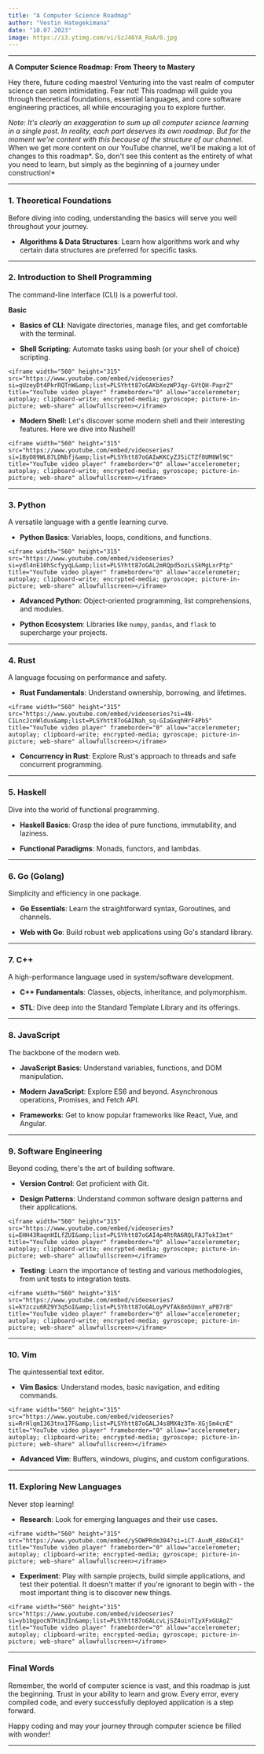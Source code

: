 ```yaml
---
title: "A Computer Science Roadmap"
author: "Vestin Hategekimana"
date: "10.07.2023"
image: https://i3.ytimg.com/vi/SzJ46YA_RaA/0.jpg
---
```


------------------------------------------------------------------------

**A Computer Science Roadmap: From Theory to Mastery**

Hey there, future coding maestro! Venturing into the vast realm of computer science can seem intimidating. Fear not! This roadmap will guide you through theoretical foundations, essential languages, and core software engineering practices, all while encouraging you to explore further.

*Note: It's clearly an exaggeration to sum up all computer science learning in a single post. In reality, each part deserves its own roadmap. But for the moment we're content with this because of the structure of our channel.* When we get more content on our YouTube channel, we'll be making a lot of changes to this roadmap*. So, don't see this content as the entirety of what you need to learn, but simply as the beginning of a journey under construction!*

------------------------------------------------------------------------

### **1. Theoretical Foundations**

Before diving into coding, understanding the basics will serve you well throughout your journey.

-   **Algorithms & Data Structures**: Learn how algorithms work and why certain data structures are preferred for specific tasks.

------------------------------------------------------------------------

### **2. Introduction to Shell Programming**

The command-line interface (CLI) is a powerful tool.

**Basic**

-   **Basics of CLI**: Navigate directories, manage files, and get comfortable with the terminal.

-   **Shell Scripting**: Automate tasks using bash (or your shell of choice) scripting.

```{=html}
<iframe width="560" height="315" src="https://www.youtube.com/embed/videoseries?si=qUzeyDt4PkrRQTnW&amp;list=PLSYhtt87oGAKbXezWPJqy-GVtQH-PaprZ" title="YouTube video player" frameborder="0" allow="accelerometer; autoplay; clipboard-write; encrypted-media; gyroscope; picture-in-picture; web-share" allowfullscreen></iframe>
```
-   **Modern Shell:** Let's discover some modern shell and their interesting features. Here we dive into Nushell!

```{=html}
<iframe width="560" height="315" src="https://www.youtube.com/embed/videoseries?si=1ByO89WL87LDNbfj&amp;list=PLSYhtt87oGAIwKKCyZJSiCTZf0UM8Wl9C" title="YouTube video player" frameborder="0" allow="accelerometer; autoplay; clipboard-write; encrypted-media; gyroscope; picture-in-picture; web-share" allowfullscreen></iframe>
```

------------------------------------------------------------------------

### **3. Python**

A versatile language with a gentle learning curve.

-   **Python Basics**: Variables, loops, conditions, and functions.

```{=html}
<iframe width="560" height="315" src="https://www.youtube.com/embed/videoseries?si=ydl4nE10hScfyyqL&amp;list=PLSYhtt87oGAL2mRQpd5ozLsSkMgLxrPtp" title="YouTube video player" frameborder="0" allow="accelerometer; autoplay; clipboard-write; encrypted-media; gyroscope; picture-in-picture; web-share" allowfullscreen></iframe>
```
-   **Advanced Python**: Object-oriented programming, list comprehensions, and modules.

-   **Python Ecosystem**: Libraries like `numpy`, `pandas`, and `flask` to supercharge your projects.

------------------------------------------------------------------------

### **4. Rust**

A language focusing on performance and safety.

-   **Rust Fundamentals**: Understand ownership, borrowing, and lifetimes.

```{=html}
<iframe width="560" height="315" src="https://www.youtube.com/embed/videoseries?si=4N-C1LncJcnWldux&amp;list=PLSYhtt87oGAINah_sq-GIaGxqhHrF4PbS" title="YouTube video player" frameborder="0" allow="accelerometer; autoplay; clipboard-write; encrypted-media; gyroscope; picture-in-picture; web-share" allowfullscreen></iframe>
```
-   **Concurrency in Rust**: Explore Rust's approach to threads and safe concurrent programming.

------------------------------------------------------------------------

### **5. Haskell**

Dive into the world of functional programming.

-   **Haskell Basics**: Grasp the idea of pure functions, immutability, and laziness.

-   **Functional Paradigms**: Monads, functors, and lambdas.

------------------------------------------------------------------------

### **6. Go (Golang)**

Simplicity and efficiency in one package.

-   **Go Essentials**: Learn the straightforward syntax, Goroutines, and channels.

-   **Web with Go**: Build robust web applications using Go's standard library.

------------------------------------------------------------------------

### **7. C++**

A high-performance language used in system/software development.

-   **C++ Fundamentals**: Classes, objects, inheritance, and polymorphism.

-   **STL**: Dive deep into the Standard Template Library and its offerings.

------------------------------------------------------------------------

### **8. JavaScript**

The backbone of the modern web.

-   **JavaScript Basics**: Understand variables, functions, and DOM manipulation.

-   **Modern JavaScript**: Explore ES6 and beyond. Asynchronous operations, Promises, and Fetch API.

-   **Frameworks**: Get to know popular frameworks like React, Vue, and Angular.

------------------------------------------------------------------------

### **9. Software Engineering**

Beyond coding, there's the art of building software.

-   **Version Control**: Get proficient with Git.

-   **Design Patterns**: Understand common software design patterns and their applications.

```{=html}
<iframe width="560" height="315" src="https://www.youtube.com/embed/videoseries?si=EHH43RaqnHILfZUI&amp;list=PLSYhtt87oGAI4p4RtRA6RQLFAJTokI3mt" title="YouTube video player" frameborder="0" allow="accelerometer; autoplay; clipboard-write; encrypted-media; gyroscope; picture-in-picture; web-share" allowfullscreen></iframe>
```
-   **Testing**: Learn the importance of testing and various methodologies, from unit tests to integration tests.

```{=html}
<iframe width="560" height="315" src="https://www.youtube.com/embed/videoseries?si=kYzczu6RZ9Y3q5oI&amp;list=PLSYhtt87oGALoyPVfAk8m5UmnY_aP87rB" title="YouTube video player" frameborder="0" allow="accelerometer; autoplay; clipboard-write; encrypted-media; gyroscope; picture-in-picture; web-share" allowfullscreen></iframe>
```

------------------------------------------------------------------------

### **10. Vim**

The quintessential text editor.

-   **Vim Basics**: Understand modes, basic navigation, and editing commands.

```{=html}
<iframe width="560" height="315" src="https://www.youtube.com/embed/videoseries?si=RrHlqmI363tnx17F&amp;list=PLSYhtt87oGALJ4s8MX4z3Tm-XGjSm4cnE" title="YouTube video player" frameborder="0" allow="accelerometer; autoplay; clipboard-write; encrypted-media; gyroscope; picture-in-picture; web-share" allowfullscreen></iframe>
```
-   **Advanced Vim**: Buffers, windows, plugins, and custom configurations.

------------------------------------------------------------------------

### **11. Exploring New Languages**

Never stop learning!

-   **Research**: Look for emerging languages and their use cases.

```{=html}
<iframe width="560" height="315" src="https://www.youtube.com/embed/ySOWPRdm304?si=iCT-AuxM_480xC41" title="YouTube video player" frameborder="0" allow="accelerometer; autoplay; clipboard-write; encrypted-media; gyroscope; picture-in-picture; web-share" allowfullscreen></iframe>
```
-   **Experiment**: Play with sample projects, build simple applications, and test their potential. It doesn't matter if you're ignorant to begin with - the most important thing is to discover new things.

```{=html}
<iframe width="560" height="315" src="https://www.youtube.com/embed/videoseries?si=yb1bgpocN7HimJIn&amp;list=PLSYhtt87oGALcvLjSZ4uinTIyXFxGUAgZ" title="YouTube video player" frameborder="0" allow="accelerometer; autoplay; clipboard-write; encrypted-media; gyroscope; picture-in-picture; web-share" allowfullscreen></iframe>
```

------------------------------------------------------------------------

### **Final Words**

Remember, the world of computer science is vast, and this roadmap is just the beginning. Trust in your ability to learn and grow. Every error, every compiled code, and every successfully deployed application is a step forward.

Happy coding and may your journey through computer science be filled with wonder!

------------------------------------------------------------------------
